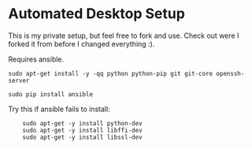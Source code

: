 Automated Desktop Setup
=======================

This is my private setup, but feel free to fork and use.
Check out were I forked it from before I changed everything :).

Requires ansible.

```
sudo apt-get install -y -qq python python-pip git git-core openssh-server

sudo pip install ansible
```

Try this if ansible fails to install:
```    
    sudo apt-get -y install python-dev
    sudo apt-get -y install libffi-dev
    sudo apt-get -y install libssl-dev

```
